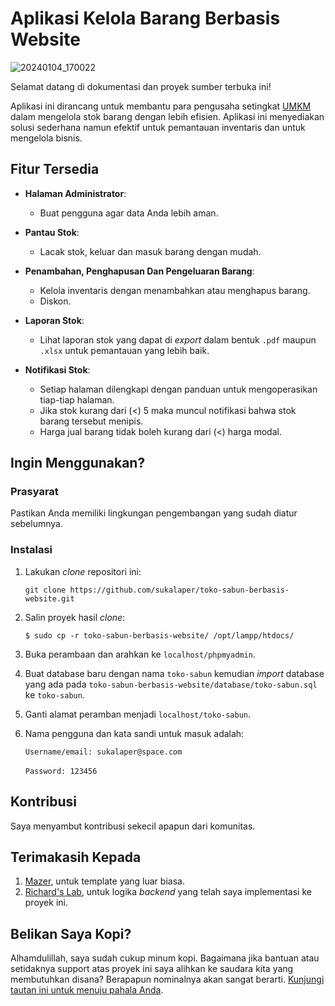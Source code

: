 # Aplikasi Kelola Barang Berbasis Website

![20240104_170022](https://github.com/sukalaper/toko-sabun-berbasis-website/assets/65320033/9dc2b09b-4fd1-4a88-8c1f-c671b9fb8ec1)

Selamat datang di dokumentasi dan proyek sumber terbuka ini!

Aplikasi ini dirancang untuk membantu para pengusaha setingkat [UMKM](https://www.gramedia.com/literasi/umkm/) dalam mengelola stok barang dengan lebih efisien. 
Aplikasi ini menyediakan solusi sederhana namun efektif untuk pemantauan inventaris dan untuk mengelola bisnis.

## Fitur Tersedia
* **Halaman Administrator**: 
  * Buat pengguna agar data Anda lebih aman.

* **Pantau Stok**:
  * Lacak stok, keluar dan masuk barang dengan mudah.

* **Penambahan, Penghapusan Dan Pengeluaran Barang**: 
  * Kelola inventaris dengan menambahkan atau menghapus barang.
  * Diskon.

* **Laporan Stok**: 
  * Lihat laporan stok yang dapat di *export* dalam bentuk `.pdf` maupun `.xlsx` untuk pemantauan yang lebih baik.

* **Notifikasi Stok**: 
  * Setiap halaman dilengkapi dengan panduan untuk mengoperasikan tiap-tiap halaman.
  * Jika stok kurang dari (<) 5 maka muncul notifikasi bahwa stok barang tersebut menipis.
  * Harga jual barang tidak boleh kurang dari (<) harga modal.


## Ingin Menggunakan? 
### Prasyarat

Pastikan Anda memiliki lingkungan pengembangan yang sudah diatur sebelumnya.

### Instalasi
1. Lakukan *clone* repositori ini: 
   
   `git clone https://github.com/sukalaper/toko-sabun-berbasis-website.git`

2. Salin proyek hasil *clone*: 

   `$ sudo cp -r toko-sabun-berbasis-website/ /opt/lampp/htdocs/`

3. Buka perambaan dan arahkan ke `localhost/phpmyadmin`.

4. Buat database baru dengan nama `toko-sabun` kemudian *import* database yang ada pada `toko-sabun-berbasis-website/database/toko-sabun.sql` ke `toko-sabun`. 

5. Ganti alamat peramban menjadi `localhost/toko-sabun`. 

6. Nama pengguna dan kata sandi untuk masuk adalah: 

   `Username/email: sukalaper@space.com`<br><br>
   `Password: 123456`

## Kontribusi
Saya menyambut kontribusi sekecil apapun dari komunitas.

## Terimakasih Kepada
1. [Mazer](https://zuramai.github.io/mazer/), untuk template yang luar biasa. 
2. [Richard's Lab](https://youtube.com/@RichardsLab?feature=shared), untuk logika *backend* yang telah saya implementasi ke proyek ini. 

## Belikan Saya Kopi? 
Alhamdulillah, saya sudah cukup minum kopi. Bagaimana jika bantuan atau setidaknya support atas proyek ini saya alihkan ke saudara kita yang membutuhkan disana? Berapapun nominalnya akan sangat berarti. [Kunjungi tautan ini untuk menuju pahala Anda](https://kitabisa.com/campaign/kemanusiaanuntukpalestinabangkit/story).
